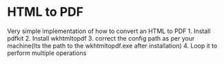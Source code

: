 HTML to PDF 
=========

Very simple implementation of how to convert an HTML to PDF
	1. Install pdfkit
	2. Install wkhtmltopdf
	3. correct the config path as per your machine(Its the path to the wkhtmltopdf.exe after installation)
	4. Loop it to perform multiple operations